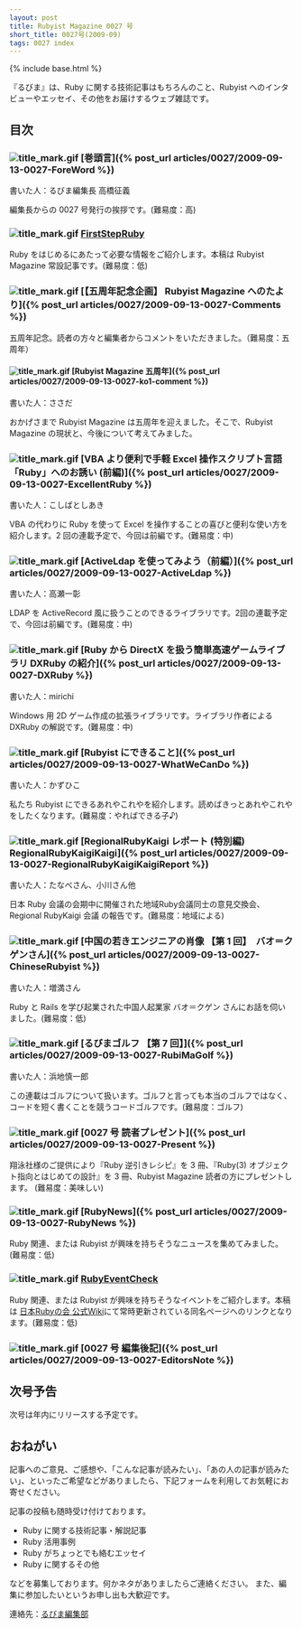 ```yaml
---
layout: post
title: Rubyist Magazine 0027 号
short_title: 0027号(2009-09)
tags: 0027 index
---
```

{% include base.html %}


『るびま』は、Ruby に関する技術記事はもちろんのこと、Rubyist へのインタビューやエッセイ、その他をお届けするウェブ雑誌です。

## 目次

### ![title_mark.gif]({{base}}{{site.baseurl}}/images/title_mark.gif) [巻頭言]({% post_url articles/0027/2009-09-13-0027-ForeWord %})

書いた人：るびま編集長 高橋征義

編集長からの 0027 号発行の挨拶です。(難易度：高)

### ![title_mark.gif]({{base}}{{site.baseurl}}/images/title_mark.gif) [FirstStepRuby](https://github.com/rubima/rubima/blob/master/first_step_ruby/first-step-ruby-2.0.md)

Ruby をはじめるにあたって必要な情報をご紹介します。本稿は Rubyist Magazine 常設記事です。(難易度：低)

### ![title_mark.gif]({{base}}{{site.baseurl}}/images/title_mark.gif) [【五周年記念企画】 Rubyist Magazine へのたより]({% post_url articles/0027/2009-09-13-0027-Comments %})

五周年記念。読者の方々と編集者からコメントをいただきました。（難易度：五周年）

#### ![title_mark.gif]({{base}}{{site.baseurl}}/images/title_mark.gif) [Rubyist Magazine 五周年]({% post_url articles/0027/2009-09-13-0027-ko1-comment %})

書いた人：ささだ

おかげさまで Rubyist Magazine は五周年を迎えました。そこで、Rubyist Magazine の現状と、今後について考えてみました。

### ![title_mark.gif]({{base}}{{site.baseurl}}/images/title_mark.gif) [VBA より便利で手軽 Excel 操作スクリプト言語「Ruby」へのお誘い (前編)]({% post_url articles/0027/2009-09-13-0027-ExcellentRuby %})

書いた人：こしばとしあき

VBA の代わりに Ruby を使って Excel を操作することの喜びと便利な使い方を紹介します。2 回の連載予定で、今回は前編です。(難易度：中)

### ![title_mark.gif]({{base}}{{site.baseurl}}/images/title_mark.gif) [ActiveLdap を使ってみよう（前編）]({% post_url articles/0027/2009-09-13-0027-ActiveLdap %})

書いた人：高瀬一彰

LDAP を ActiveRecord 風に扱うことのできるライブラリです。2回の連載予定で、今回は前編です。(難易度：中)

### ![title_mark.gif]({{base}}{{site.baseurl}}/images/title_mark.gif) [Ruby から DirectX を扱う簡単高速ゲームライブラリ DXRuby の紹介]({% post_url articles/0027/2009-09-13-0027-DXRuby %})

書いた人：mirichi

Windows 用 2D ゲーム作成の拡張ライブラリです。ライブラリ作者による DXRuby の解説です。(難易度：中)

### ![title_mark.gif]({{base}}{{site.baseurl}}/images/title_mark.gif) [Rubyist にできること]({% post_url articles/0027/2009-09-13-0027-WhatWeCanDo %})

書いた人：かずひこ

私たち Rubyist にできるあれやこれやを紹介します。読めばきっとあれやこれやをしたくなります。(難易度：やればできる子♪)

### ![title_mark.gif]({{base}}{{site.baseurl}}/images/title_mark.gif) [RegionalRubyKaigi レポート (特別編) RegionalRubyKaigiKaigi]({% post_url articles/0027/2009-09-13-0027-RegionalRubyKaigiKaigiReport %})

書いた人：たなべさん、小川さん他

日本 Ruby 会議の会期中に開催された地域Ruby会議同士の意見交換会、Regional RubyKaigi 会議 の報告です。(難易度：地域による)

### ![title_mark.gif]({{base}}{{site.baseurl}}/images/title_mark.gif) [中国の若きエンジニアの肖像 【第 1 回】　バオ＝クゲンさん]({% post_url articles/0027/2009-09-13-0027-ChineseRubyist %})

書いた人：増満さん

Ruby と Rails を学び起業された中国人起業家 バオ＝クゲン さんにお話を伺いました。(難易度：低)

### ![title_mark.gif]({{base}}{{site.baseurl}}/images/title_mark.gif) [るびまゴルフ 【第 7 回】]({% post_url articles/0027/2009-09-13-0027-RubiMaGolf %})

書いた人：浜地慎一郎

この連載はゴルフについて扱います。ゴルフと言っても本当のゴルフではなく、コードを短く書くことを競うコードゴルフです。(難易度：ゴルフ)

### ![title_mark.gif]({{base}}{{site.baseurl}}/images/title_mark.gif) [0027 号 読者プレゼント]({% post_url articles/0027/2009-09-13-0027-Present %})

翔泳社様のご提供により『Ruby 逆引きレシピ』を 3 冊、『Ruby(3) オブジェクト指向とはじめての設計』を 3 冊、Rubyist Magazine 読者の方にプレゼントします。 (難易度：美味しい)

### ![title_mark.gif]({{base}}{{site.baseurl}}/images/title_mark.gif) [RubyNews]({% post_url articles/0027/2009-09-13-0027-RubyNews %})

Ruby 関連、または Rubyist が興味を持ちそうなニュースを集めてみました。(難易度：低)

### ![title_mark.gif]({{base}}{{site.baseurl}}/images/title_mark.gif) [RubyEventCheck](http://jp.rubyist.net/?RubyEventCheck)

Ruby 関連、または Rubyist が興味を持ちそうなイベントをご紹介します。本稿は [日本Rubyの会 公式Wiki](http://jp.rubyist.net/)にて常時更新されている同名ページへのリンクとなります。(難易度：低)

### ![title_mark.gif]({{base}}{{site.baseurl}}/images/title_mark.gif) [0027 号 編集後記]({% post_url articles/0027/2009-09-13-0027-EditorsNote %})

## 次号予告

次号は年内にリリースする予定です。

## おねがい

記事へのご意見、ご感想や、「こんな記事が読みたい」、「あの人の記事が読みたい」、といったご希望などがありましたら、下記フォームを利用してお気軽にお寄せください。

記事の投稿も随時受け付けております。

* Ruby に関する技術記事・解説記事
* Ruby 活用事例
* Ruby がちょっとでも絡むエッセイ
* Ruby に関するその他


などを募集しております。何かネタがありましたらご連絡ください。
また、編集に参加したいというお申し出も大歓迎です。

連絡先：[るびま編集部](mailto:magazine@ruby-no-kai.org)


